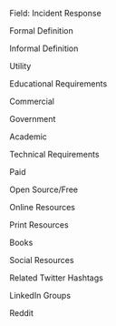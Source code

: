 Field: Incident Response

Formal Definition


Informal Definition


Utility


Educational Requirements

Commercial

Government

Academic


Technical Requirements

Paid

Open Source/Free


Online Resources

Print Resources

Books

Social Resources

Related Twitter Hashtags

LinkedIn Groups

Reddit
